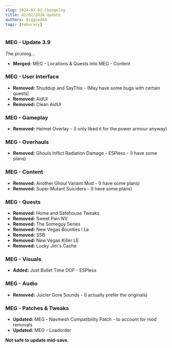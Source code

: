 ```yaml
---
slug: 2024-02-02-Changelog
title: 02/02/2024 Update
authors: Biggie404
tags: [Feburary]
---
```


### MEG - Update 3.9

The pruning... 

- **Merged:** MEG - Locations & Quests into MEG - Content

### MEG - User Interface
- **Removed:** Shuddup and SayThis - (May have some bugs with certain quests)
- **Removed:** AidUI
- **Removed:** Clean AidUI

### MEG - Gameplay
- **Removed:** Helmet Overlay - (I only liked it for the power armour anyway)

### MEG - Overhauls
- **Removed:** Ghouls Inflict Radiation Damage - ESPless - (I have some plans)


### MEG - Content
- **Removed:** Another Ghoul Variant Mod - (I have some plans)
- **Removed:** Super Mutant Suiciders - (I have some plans)

### MEG - Quests
- **Removed:** Home and Safehouse Tweaks
- **Removed:** Sweet Pain NV
- **Removed:** The Someguy Series
- **Removed:** New Vegas Bounties I Le
- **Removed:** SSB
- **Removed:** New Vegas Killer LE
- **Removed:** Lucky Jim's Cache

### MEG - Visuals
- **Added:** Just Bullet Time DOF - ESPless

### MEG - Audio
- **Removed:** Juicier Gore Sounds - (I actually prefer the originals)

### MEG - Patches & Tweaks
- **Updated:** MEG - Navmesh Compatibility Patch - to account for mod removals
- **Updated:** MEG - Loadorder

**Not safe to update mid-save.**